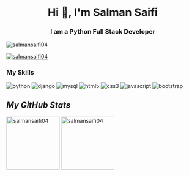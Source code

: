 <h1 align="center">Hi 👋, I'm Salman Saifi</h1>
<h3 align="center">I am a Python Full Stack Developer</h3>

<p> <img src="https://komarev.com/ghpvc/?username=salmansaifi04&label=Profile%20views&color=0e75b6&style=flat" alt="salmansaifi04" /> </p>

<p> <a href="https://github.com/ryo-ma/github-profile-trophy"><img src="https://github-profile-trophy.vercel.app/?username=salmansaifi04" alt="salmansaifi04" /></a> </p>

<!-- My skill section start -->
<h3>My Skills</h3>
<p>
    <img src="https://img.shields.io/badge/Python-FFD43B?style=for-the-badge&logo=python&logoColor=blue" alt="python" />
    <img src="https://img.shields.io/badge/Django-092E20?style=for-the-badge&logo=django&logoColor=green" alt="django" />
    <img src="https://img.shields.io/badge/MySQL-005C84?style=for-the-badge&logo=mysql&logoColor=white" alt="mysql" />
    <img src="https://img.shields.io/badge/HTML5-E34F26?style=for-the-badge&logo=html5&logoColor=white" alt="html5" />
    <img src="https://img.shields.io/badge/CSS3-1572B6?style=for-the-badge&logo=css3&logoColor=white" alt="css3" />
    <img src="https://img.shields.io/badge/JavaScript-323330?style=for-the-badge&logo=javascript&logoColor=F7DF1E" alt="javascript" />
    <img src="https://img.shields.io/badge/Bootstrap-563D7C?style=for-the-badge&logo=bootstrap&logoColor=white" alt="bootstrap" />
</p>
<!-- my skills section end -->


<!-- stats start -->
<h2><i>My GitHub Stats</i></h2>
<p>
    <img align="center" src="https://github-readme-stats.vercel.app/api/top-langs?username=salmansaifi04&show_icons=true&include_all_commits=true&count_private=true&hide=issues,contribs&border_radius=0&locale=en&theme=dark" alt="salmansaifi04" height="139"/>

<img align="center" src="https://github-readme-stats.vercel.app/api?username=salmansaifi04&layout=compact&border_radius=0&theme=dark" alt="salmansaifi04" height="139" />
</p>
<!-- stats end -->
